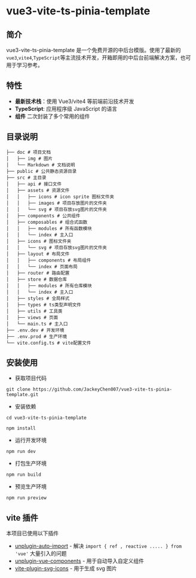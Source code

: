 # vue3-vite-ts-pinia-template

## 简介

vue3-vite-ts-pinia-template 是一个免费开源的中后台模版。使用了最新的`vue3`,`vite4`,`TypeScript`等主流技术开发，开箱即用的中后台前端解决方案，也可用于学习参考。

## 特性

- **最新技术栈**：使用 Vue3/vite4 等前端前沿技术开发
- **TypeScript**: 应用程序级 JavaScript 的语言
- **组件** 二次封装了多个常用的组件

## 目录说明

```shell
├── doc # 项目文档
│   ├── img # 图片
│   └── Markdown # 文档说明
├── public # 公共静态资源目录
├── src # 主目录
│   ├── api # 接口文件
│   ├── assets # 资源文件
│   │   ├── icons # icon sprite 图标文件夹
│   │   ├── images # 项目存放图片的文件夹
│   │   └── svg # 项目存放svg图片的文件夹
│   ├── components # 公共组件
│   ├── composables # 组合式函数
│   │   ├── modules # 所有函数模块
│   │   └── index # 主入口
│   ├── icons # 图标文件夹
│   │   └── svg # 项目存放svg图片的文件夹
│   ├── layout # 布局文件
│   │   ├── components # 布局组件
│   │   └── index # 页面布局
│   ├── router # 路由配置
│   ├── store # 数据仓库
│   │   ├── modules # 所有仓库模块
│   │   └── index # 主入口
│   ├── styles # 全局样式
│   ├── types # ts类型声明文件
│   ├── utils # 工具类
│   ├── views # 页面
│   └── main.ts # 主入口
├── .env.dev # 开发环境
├── .env.prod # 生产环境
└── vite.config.ts # vite配置文件
```

## 安装使用

- 获取项目代码

```shell
git clone https://github.com/JackeyChen007/vue3-vite-ts-pinia-template.git
```

- 安装依赖

```shell
cd vue3-vite-ts-pinia-template

npm install
```

- 运行开发环境

```shell
npm run dev
```

- 打包生产环境

```shell
npm run build
```

-  预览生产环境

```shell
npm run preview
```

## vite 插件
本项目已使用以下插件

-  [unplugin-auto-import](https://github.com/unplugin/unplugin-auto-import) - 解决 `import { ref , reactive ..... } from 'vue'` 大量引入的问题
-  [unplugin-vue-components](https://github.com/unplugin/unplugin-vue-components?tab=readme-ov-file#unplugin-vue-components) - 用于自动导入自定义组件
-  [vite-plugin-svg-icons](https://github.com/vbenjs/vite-plugin-svg-icons) - 用于生成 svg 图片